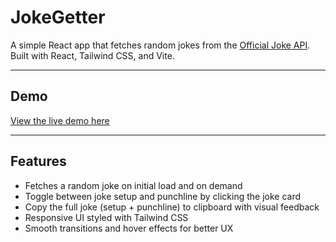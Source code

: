 # JokeGetter

A simple React app that fetches random jokes from the [Official Joke API](https://official-joke-api.appspot.com/). Built with React, Tailwind CSS, and Vite.

---

## Demo

[View the live demo here]([https://marijaeft.github.io/Joke-Getter-App/](https://joke-getter-app.vercel.app/))

---

## Features

- Fetches a random joke on initial load and on demand
- Toggle between joke setup and punchline by clicking the joke card
- Copy the full joke (setup + punchline) to clipboard with visual feedback
- Responsive UI styled with Tailwind CSS
- Smooth transitions and hover effects for better UX
